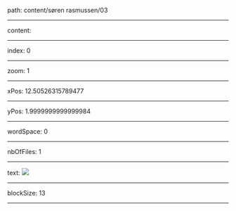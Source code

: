 path: content/søren rasmussen/03

----

content: 

----

index: 0

----

zoom: 1

----

xPos: 12.50526315789477

----

yPos: 1.9999999999999984

----

wordSpace: 0

----

nbOfFiles: 1

----

text: ![](03/01.jpg)

----

blockSize: 13

----

